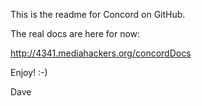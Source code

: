 This is the readme for Concord on GitHub.

The real docs are here for now:

http://4341.mediahackers.org/concordDocs

Enjoy! :-)

Dave 
